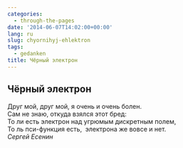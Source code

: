 ```yaml
---
categories:
  - through-the-pages
date: '2014-06-07T14:02:00+00:00'
lang: ru
slug: chyornihyj-ehlektron
tags:
  - gedanken
title: Чёрный электрон
---
```





## Чёрный электрон

Друг мой, друг мой, я очень и очень болен.  
Сам не знаю, откуда взялся этот бред:  
То ли есть электрон над угрюмым дискретным полем,  
То ль пси-функция есть,  электрона же вовсе и нет.  
_Сергей Есенин_  
